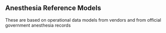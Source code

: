 ## Anesthesia Reference Models
These are based on operational data models from vendors and from official government anesthesia records
